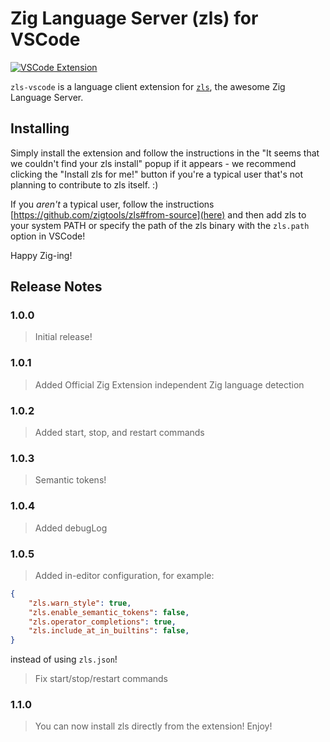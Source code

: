 # Zig Language Server (zls) for VSCode

[![VSCode Extension](https://img.shields.io/badge/vscode-extension-brightgreen)](https://marketplace.visualstudio.com/items?itemName=AugusteRame.zls-vscode)

`zls-vscode` is a language client extension for [`zls`](https://github.com/zigtools/zls), the awesome Zig Language Server.

## Installing

Simply install the extension and follow the instructions in the "It seems that we couldn't find your zls install" popup if it appears - we recommend clicking the "Install zls for me!" button if you're a typical user that's not planning to contribute to zls itself. :)

If you *aren't* a typical user, follow the instructions [https://github.com/zigtools/zls#from-source](here) and then add zls to your system PATH or specify the path of the zls binary with the `zls.path` option in VSCode!

Happy Zig-ing!

## Release Notes

### 1.0.0

> Initial release!

### 1.0.1

> Added Official Zig Extension independent Zig language detection

### 1.0.2

> Added start, stop, and restart commands

### 1.0.3

> Semantic tokens!

### 1.0.4

> Added debugLog

### 1.0.5

> Added in-editor configuration, for example:
```json
{
    "zls.warn_style": true,
    "zls.enable_semantic_tokens": false,
    "zls.operator_completions": true,
    "zls.include_at_in_builtins": false,
}
```
instead of using `zls.json`!
> Fix start/stop/restart commands

### 1.1.0

> You can now install zls directly from the extension! Enjoy!
